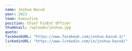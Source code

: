 ```yaml
---
name: Joshua Bacud
year: 2021
team: Executive
position: Chief FinExt Officer
thumbnail: /uploads/joshua.jpg
quote:
facebookURL: "https://www.facebook.com/joshua.bacud.3/"
linkedinURL: "https://www.linkedin.com/in/joshua-bacud/"
---
```

